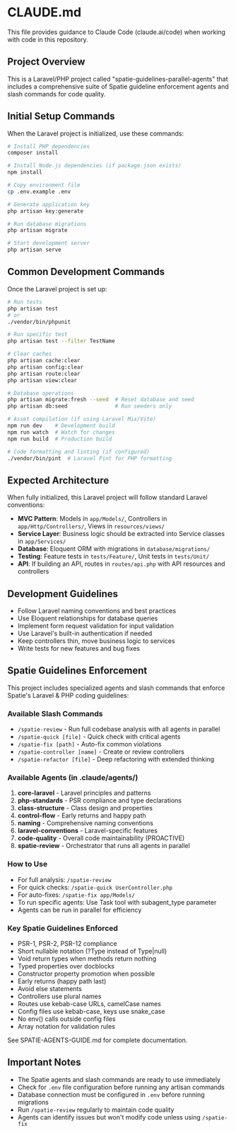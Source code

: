# CLAUDE.md

This file provides guidance to Claude Code (claude.ai/code) when working with code in this repository.

## Project Overview
This is a Laravel/PHP project called "spatie-guidelines-parallel-agents" that includes a comprehensive suite of Spatie guideline enforcement agents and slash commands for code quality.

## Initial Setup Commands
When the Laravel project is initialized, use these commands:

```bash
# Install PHP dependencies
composer install

# Install Node.js dependencies (if package.json exists)
npm install

# Copy environment file
cp .env.example .env

# Generate application key
php artisan key:generate

# Run database migrations
php artisan migrate

# Start development server
php artisan serve
```

## Common Development Commands
Once the Laravel project is set up:

```bash
# Run tests
php artisan test
# or
./vendor/bin/phpunit

# Run specific test
php artisan test --filter TestName

# Clear caches
php artisan cache:clear
php artisan config:clear
php artisan route:clear
php artisan view:clear

# Database operations
php artisan migrate:fresh --seed  # Reset database and seed
php artisan db:seed               # Run seeders only

# Asset compilation (if using Laravel Mix/Vite)
npm run dev    # Development build
npm run watch  # Watch for changes
npm run build  # Production build

# Code formatting and linting (if configured)
./vendor/bin/pint  # Laravel Pint for PHP formatting
```

## Expected Architecture
When fully initialized, this Laravel project will follow standard Laravel conventions:

- **MVC Pattern**: Models in `app/Models/`, Controllers in `app/Http/Controllers/`, Views in `resources/views/`
- **Service Layer**: Business logic should be extracted into Service classes in `app/Services/`
- **Database**: Eloquent ORM with migrations in `database/migrations/`
- **Testing**: Feature tests in `tests/Feature/`, Unit tests in `tests/Unit/`
- **API**: If building an API, routes in `routes/api.php` with API resources and controllers

## Development Guidelines
- Follow Laravel naming conventions and best practices
- Use Eloquent relationships for database queries
- Implement form request validation for input validation
- Use Laravel's built-in authentication if needed
- Keep controllers thin, move business logic to services
- Write tests for new features and bug fixes

## Spatie Guidelines Enforcement

This project includes specialized agents and slash commands that enforce Spatie's Laravel & PHP coding guidelines:

### Available Slash Commands
- `/spatie-review` - Run full codebase analysis with all agents in parallel
- `/spatie-quick [file]` - Quick check with critical agents
- `/spatie-fix [path]` - Auto-fix common violations
- `/spatie-controller [name]` - Create or review controllers
- `/spatie-refactor [file]` - Deep refactoring with extended thinking

### Available Agents (in .claude/agents/)
1. **core-laravel** - Laravel principles and patterns
2. **php-standards** - PSR compliance and type declarations
3. **class-structure** - Class design and properties
4. **control-flow** - Early returns and happy path
5. **naming** - Comprehensive naming conventions
6. **laravel-conventions** - Laravel-specific features
7. **code-quality** - Overall code maintainability (PROACTIVE)
8. **spatie-review** - Orchestrator that runs all agents in parallel

### How to Use
- For full analysis: `/spatie-review`
- For quick checks: `/spatie-quick UserController.php`
- For auto-fixes: `/spatie-fix app/Models/`
- To run specific agents: Use Task tool with subagent_type parameter
- Agents can be run in parallel for efficiency

### Key Spatie Guidelines Enforced
- PSR-1, PSR-2, PSR-12 compliance
- Short nullable notation (?Type instead of Type|null)
- Void return types when methods return nothing
- Typed properties over docblocks
- Constructor property promotion when possible
- Early returns (happy path last)
- Avoid else statements
- Controllers use plural names
- Routes use kebab-case URLs, camelCase names
- Config files use kebab-case, keys use snake_case
- No env() calls outside config files
- Array notation for validation rules

See SPATIE-AGENTS-GUIDE.md for complete documentation.

## Important Notes
- The Spatie agents and slash commands are ready to use immediately
- Check for `.env` file configuration before running any artisan commands
- Database connection must be configured in `.env` before running migrations
- Run `/spatie-review` regularly to maintain code quality
- Agents can identify issues but won't modify code unless using `/spatie-fix`